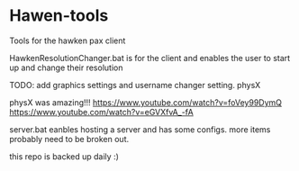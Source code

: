 # Hawen-tools
Tools for the hawken pax client

HawkenResolutionChanger.bat
is for the client and enables the user to start up and change their resolution

TODO: add graphics settings and username changer setting. physX

physX was amazing!!! 
https://www.youtube.com/watch?v=foVey99DymQ
https://www.youtube.com/watch?v=eGVXfvA_-fA

server.bat
eanbles hosting a server and has some configs. more items probably need to be broken out. 

this repo is backed up daily :)
